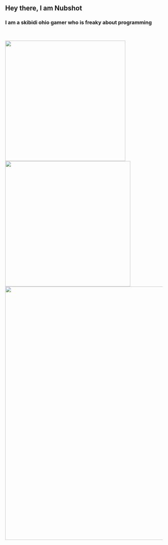 ## Hey there, I am Nubshot

### I am a skibidi ohio gamer who is freaky about programming
<br>

<a href="https://github.com/anuraghazra/github-readme-stats"><img align="left" width=384px src="https://github-readme-stats.vercel.app/api?username=NubSh0t&show_icons=true&theme=radical&hide_rank=true" /></a> 
<a href="https://github.com/anuraghazra/github-readme-stats"><img align="left" width=400px src="https://github-readme-stats.vercel.app/api/top-langs/?username=NubSh0t&theme=radical&layout=donut" /></a> 

<br />
<br />
<br />
<br />
<br />
<br />
<br />
<br />
<br />
<br />
<br />
<br />

<a></a>

<a href="https://github.com/anuraghazra/github-readme-stats"><img align="left" width=808px src="https://github-readme-stats.vercel.app/api/wakatime?username=NubSh0t&theme=radical&layout=compact" /></a>
